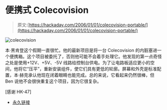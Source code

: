 # 便携式 Colecovision

> 原文:[https://hackaday.com/2006/01/01/colecovision-portable/](https://hackaday.com/2006/01/01/colecovision-portable/)

![colecovision](../Images/b000de2b4a175b2e43904a4ce67ad0d4.png)

本·黑肯登这个假期一直很忙。他的最新项目是将一台 Colecovision 的内脏塞进一个便携箱。这个项目被委托了，否则他可能不会着手处理它。他发现的第一点奇怪之处是使用+12V、+5V、-5V 线路给控制台供电。为了让电路板适应更小的空间，他将它“压平”，重新安装组件，使它们具有更低的轮廓。屏幕和外壳是标准配置，本·赫克承认他现在闭着眼睛也能完成。总的来说，它看起来仍然很棒，但 Ben 说他不会很快重复这个项目，因为它很复杂。

[感谢 HK-47]

*   [永久链接](http://www.benheck.com/Games/Coleco/ColecoP.htm)